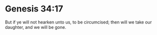 # Genesis 34:17

But if ye will not hearken unto us, to be circumcised; then will we take our daughter, and we will be gone.